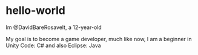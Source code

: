 # hello-world
Im @DavidBareRosavelt, a 12-year-old

My goal is to become a game developer, much like now,
I am a beginner in Unity Code: C# and also Eclipse: Java

